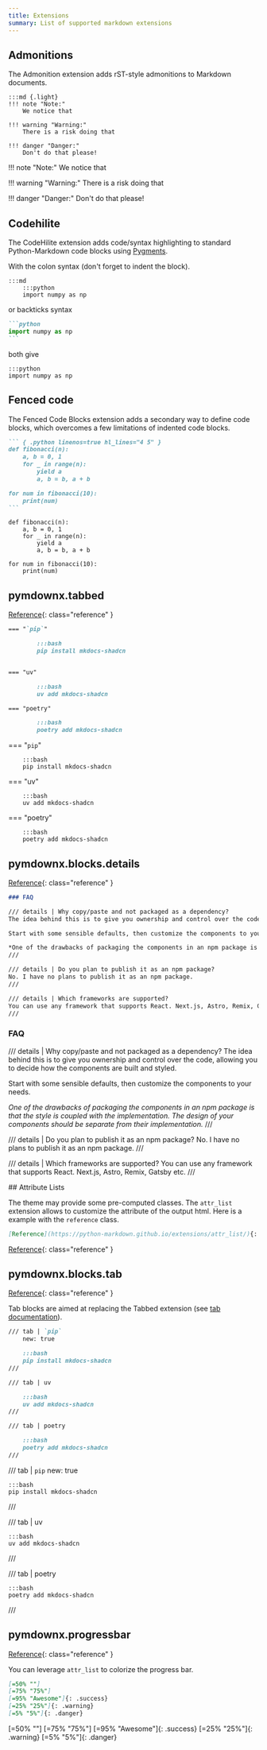 ```yaml
---
title: Extensions
summary: List of supported markdown extensions
---
```


<!-- # Extensions

List of supported markdown extensions
{: .summary }

> OK -->

## Admonitions

The Admonition extension adds rST-style admonitions to Markdown documents.

    :::md {.light}
    !!! note "Note:"
        We notice that

    !!! warning "Warning:"
        There is a risk doing that

    !!! danger "Danger:"
        Don't do that please!


!!! note "Note:"
    We notice that

!!! warning "Warning:"
    There is a risk doing that

!!! danger "Danger:"
    Don't do that please!

## Codehilite

The CodeHilite extension adds code/syntax highlighting to standard Python-Markdown code blocks using [Pygments](http://pygments.org/).

With the colon syntax (don't forget to indent the block).

    :::md
        :::python
        import numpy as np

or backticks syntax

~~~ markdown 
```python
import numpy as np
```
~~~

both give

    :::python
    import numpy as np

## Fenced code

The Fenced Code Blocks extension adds a secondary way to define code blocks, which overcomes a few limitations of indented code blocks.

~~~ md
``` { .python linenos=true hl_lines="4 5" }
def fibonacci(n):
    a, b = 0, 1
    for _ in range(n):
        yield a
        a, b = b, a + b

for num in fibonacci(10):
    print(num)
```
~~~


``` { .python linenos=true hl_lines="4 5" }
def fibonacci(n):
    a, b = 0, 1
    for _ in range(n):
        yield a
        a, b = b, a + b

for num in fibonacci(10):
    print(num)
```

## pymdownx.tabbed

[Reference](https://facelessuser.github.io/pymdown-extensions/extensions/tabbed/){: class="reference" }

~~~ md
=== "`pip`"

        :::bash
        pip install mkdocs-shadcn


=== "uv"

        :::bash
        uv add mkdocs-shadcn

=== "poetry"

        :::bash
        poetry add mkdocs-shadcn
~~~

=== "`pip`"

        :::bash
        pip install mkdocs-shadcn


=== "uv"

        :::bash
        uv add mkdocs-shadcn

=== "poetry"

        :::bash
        poetry add mkdocs-shadcn

## pymdownx.blocks.details

[Reference](https://facelessuser.github.io/pymdown-extensions/extensions/blocks/plugins/details/){: class="reference" }

```md
### FAQ

/// details | Why copy/paste and not packaged as a dependency?
The idea behind this is to give you ownership and control over the code, allowing you to decide how the components are built and styled.

Start with some sensible defaults, then customize the components to your needs.

*One of the drawbacks of packaging the components in an npm package is that the style is coupled with the implementation. The design of your components should be separate from their implementation.*
///

/// details | Do you plan to publish it as an npm package?
No. I have no plans to publish it as an npm package.
///

/// details | Which frameworks are supported?
You can use any framework that supports React. Next.js, Astro, Remix, Gatsby etc.
///
```

### FAQ

/// details | Why copy/paste and not packaged as a dependency?
The idea behind this is to give you ownership and control over the code, allowing you to decide how the components are built and styled.

Start with some sensible defaults, then customize the components to your needs.

*One of the drawbacks of packaging the components in an npm package is that the style is coupled with the implementation. The design of your components should be separate from their implementation.*
///

/// details | Do you plan to publish it as an npm package?
No. I have no plans to publish it as an npm package.
///

/// details | Which frameworks are supported?
You can use any framework that supports React. Next.js, Astro, Remix, Gatsby etc.
///




## Attribute Lists

The theme may provide some pre-computed classes. The `attr_list` extension allows to customize the attribute of the output html. Here is a example with the `reference` class.

```md
[Reference](https://python-markdown.github.io/extensions/attr_list/){: class="reference" }
```


[Reference](https://python-markdown.github.io/extensions/attr_list/){: class="reference" }

## pymdownx.blocks.tab

[Reference](https://facelessuser.github.io/pymdown-extensions/extensions/blocks/plugins/tab/){: class="reference" }

Tab blocks are aimed at replacing the Tabbed extension (see [tab documentation](https://facelessuser.github.io/pymdown-extensions/extensions/blocks/plugins/tab/#tab)).

```md
/// tab | `pip`
    new: true

    :::bash
    pip install mkdocs-shadcn
///

/// tab | uv

    :::bash
    uv add mkdocs-shadcn
///

/// tab | poetry

    :::bash
    poetry add mkdocs-shadcn
///
```

/// tab | `pip`
    new: true

    :::bash
    pip install mkdocs-shadcn
///

/// tab | uv

    :::bash
    uv add mkdocs-shadcn
///

/// tab | poetry

    :::bash
    poetry add mkdocs-shadcn
///

## pymdownx.progressbar

[Reference](https://facelessuser.github.io/pymdown-extensions/extensions/progressbar/){: class="reference" }

You can leverage `attr_list` to colorize the progress bar.

```md
[=50% ""]
[=75% "75%"]
[=95% "Awesome"]{: .success}
[=25% "25%"]{: .warning}
[=5% "5%"]{: .danger}
```

[=50% ""]
[=75% "75%"]
[=95% "Awesome"]{: .success}
[=25% "25%"]{: .warning}
[=5% "5%"]{: .danger}